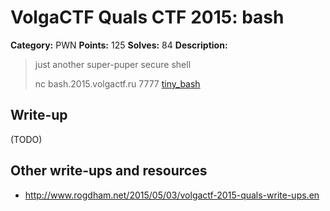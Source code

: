 # VolgaCTF Quals CTF 2015: bash

**Category:** PWN
**Points:** 125
**Solves:** 84
**Description:**

> just another super-puper secure shell
> 
> nc bash.2015.volgactf.ru 7777
> [tiny_bash](http://files.2015.volgactf.ru/bash/tiny_bash)

## Write-up

(TODO)

## Other write-ups and resources

* <http://www.rogdham.net/2015/05/03/volgactf-2015-quals-write-ups.en>
